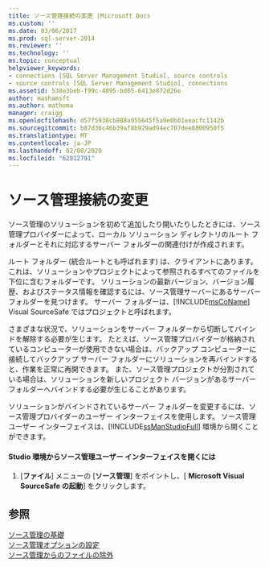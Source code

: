 ```yaml
---
title: ソース管理接続の変更 |Microsoft Docs
ms.custom: ''
ms.date: 03/06/2017
ms.prod: sql-server-2014
ms.reviewer: ''
ms.technology: ''
ms.topic: conceptual
helpviewer_keywords:
- connections [SQL Server Management Studio], source controls
- source controls [SQL Server Management Studio], connections
ms.assetid: 538e3beb-f99c-4095-bd65-6413e872d26e
author: mashamsft
ms.author: mathoma
manager: craigg
ms.openlocfilehash: d57f5938cb888a955645f5a9e0b01eeacfc1142b
ms.sourcegitcommit: b87d36c46b39af8b929ad94ec707dee8800950f5
ms.translationtype: MT
ms.contentlocale: ja-JP
ms.lasthandoff: 02/08/2020
ms.locfileid: "62812791"
---
```

# <a name="change-source-control-connections"></a>ソース管理接続の変更
  ソース管理のソリューションを初めて追加したり開いたりしたときには、ソース管理プロバイダーによって、ローカル ソリューション ディレクトリのルート フォルダーとそれに対応するサーバー フォルダーの関連付けが作成されます。  
  
 ルート フォルダー (統合ルートとも呼ばれます) は、クライアントにあります。 これは、ソリューションやプロジェクトによって参照されるすべてのファイルを下位に含むフォルダーです。 ソリューションの最新バージョン、バージョン履歴、およびステータス情報を確認するには、ソース管理サーバーにあるサーバー フォルダーを見つけます。 サーバー フォルダーは、[!INCLUDE[msCoName](../includes/msconame-md.md)] Visual SourceSafe ではプロジェクトと呼ばれます。  
  
 さまざまな状況で、ソリューションをサーバー フォルダーから切断してバインドを解除する必要が生じます。 たとえば、ソース管理プロバイダーが格納されているコンピューターが使用できない場合は、バックアップ コンピューターに接続してバックアップ サーバー フォルダーにソリューションを再バインドすると、作業を正常に再開できます。 また、ソース管理プロジェクトが分割されている場合は、ソリューションを新しいプロジェクト バージョンがあるサーバー フォルダーへバインドする必要が生じることがあります。  
  
 ソリューションがバインドされているサーバー フォルダーを変更するには、ソース管理プロバイダーのユーザー インターフェイスを使用します。 ソース管理ユーザー インターフェイスは、[!INCLUDE[ssManStudioFull](../includes/ssmanstudiofull-md.md)] 環境から開くことができます。  
  
#### <a name="to-open-the-source-control-user-interface-from-the-studio-environment"></a>Studio 環境からソース管理ユーザー インターフェイスを開くには  
  
1.  [**ファイル**] メニューの [**ソース管理**] をポイントし、[ **Microsoft Visual SourceSafe の起動**] をクリックします。  
  
## <a name="see-also"></a>参照  
 [ソース管理の基礎](../../2014/database-engine/source-control-basics.md)   
 [ソース管理オプションの設定](../../2014/database-engine/set-source-control-options.md)   
 [ソース管理からのファイルの除外](../../2014/database-engine/exclude-files-from-source-control.md)  
  
  
